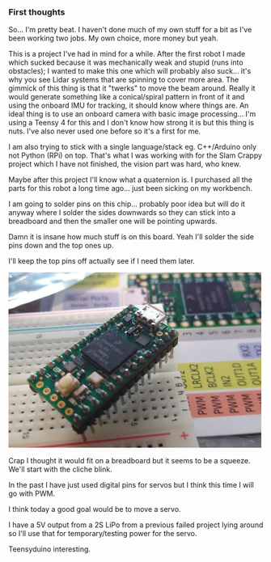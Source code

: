 ### First thoughts
So... I'm pretty beat. I haven't done much of my own stuff for a bit as I've been working two jobs. My own choice, more money but yeah.

This is a project I've had in mind for a while. After the first robot I made which sucked because it was mechanically weak and stupid (runs into obstacles); I wanted to make this one which will probably also suck... it's why you see Lidar systems that are spinning to cover more area. The gimmick of this thing is that it "twerks" to move the beam around. Really it would generate something like a conical/spiral pattern in front of it and using the onboard IMU for tracking, it should know where things are. An ideal thing is to use an onboard camera with basic image processing... I'm using a Teensy 4 for this and I don't know how strong it is but this thing is nuts. I've also never used one before so it's a first for me.

I am also trying to stick with a single language/stack eg. C++/Arduino only not Python (RPi) on top. That's what I was working with for the Slam Crappy project which I have not finished, the vision part was hard, who knew.

Maybe after this project I'll know what a quaternion is. I purchased all the parts for  this robot a long time ago... just been sicking on my workbench.

I am going to solder pins on this chip... probably poor idea but will do it anyway where I solder the sides downwards so they can stick into a breadboard and then the smaller one will be pointing upwards.

Damn it is insane how much stuff is on this board. Yeah I'll solder the side pins down and the top ones up.

I'll keep the top pins off actually see if I need them later.

<img src="./images/09-04-2021--teensy-4-soldered.JPG" width="500" />

Crap I thought it would fit on a breadboard but it seems to be a squeeze. We'll start with the cliche blink.

In the past I have just used digital pins for servos but I think this time I will go with PWM.

I think today a good goal would be to move a servo.

I have a 5V output from a 2S LiPo from a previous failed project lying around so I'll use that for temporary/testing power for the servo.

Teensyduino interesting.


